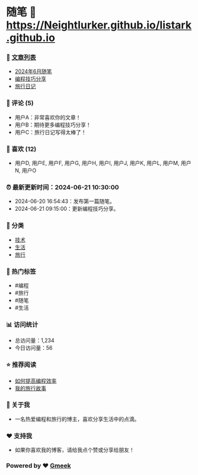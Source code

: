 # 随笔 :link: https://Neightlurker.github.io/listark.github.io 
### :page_facing_up: [文章列表](https://Neightlurker.github.io/listark.github.io/tag.html) 
- [2024年6月随笔](https://Neightlurker.github.io/listark.github.io/article1.html)
- [编程技巧分享](https://Neightlurker.github.io/listark.github.io/article2.html)
- [旅行日记](https://Neightlurker.github.io/listark.github.io/article3.html)
### :speech_balloon: 评论 (5)
- 用户A：非常喜欢你的文章！
- 用户B：期待更多编程技巧分享！
- 用户C：旅行日记写得太棒了！

### :hibiscus: 喜欢 (12)
- 用户D, 用户E, 用户F, 用户G, 用户H, 用户I, 用户J, 用户K, 用户L, 用户M, 用户N, 用户O

### :alarm_clock: 最新更新时间：2024-06-21 10:30:00
- 2024-06-20 16:54:43：发布第一篇随笔。
- 2024-06-21 09:15:00：更新编程技巧分享。

### :file_folder: 分类
- [技术](https://Neightlurker.github.io/listark.github.io/tech.html)
- [生活](https://Neightlurker.github.io/listark.github.io/life.html)
- [旅行](https://Neightlurker.github.io/listark.github.io/travel.html)

### :pushpin: 热门标签
- #编程
- #旅行
- #随笔
- #生活

### :bar_chart: 访问统计
- 总访问量：1,234
- 今日访问量：56

### :star: 推荐阅读
- [如何提高编程效率](https://Neightlurker.github.io/listark.github.io/efficiency.html)
- [我的旅行故事](https://Neightlurker.github.io/listark.github.io/travel-story.html)

### :pencil: 关于我
- 一名热爱编程和旅行的博主，喜欢分享生活中的点滴。

### :heart: 支持我
- 如果你喜欢我的博客，请给我点个赞或分享给朋友！

### Powered by :heart: [Gmeek](https://github.com/Meekdai/Gmeek)
